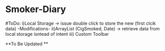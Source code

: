 # Smoker-Diary

#ToDo: 
i)Local Storage  -> issue double click to store the new (first clcik data) -Modifications-
ii)ArrayList (CigSmoked, Date) -> retrieve data from local storage isntead of intent
iii) Custom Toolbar

**To Be Updated **
